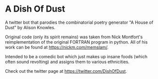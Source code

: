# A Dish Of Dust
A twitter bot that parodies the combinatorial poetry generator "A House of Dust" by Alison Knowles. 


Original code (only its spirit remains) was taken from Nick Montfort's reimplementation of the original FORTRAN program in python. All of his work can be found at https://nickm.com/memslam/.

Intended to be a comedic bot which just makes up insane foods (which often sound revolting) and assigns them to various ethnicities. 

Check out the twitter page at https://twitter.com/DishOfDust.

